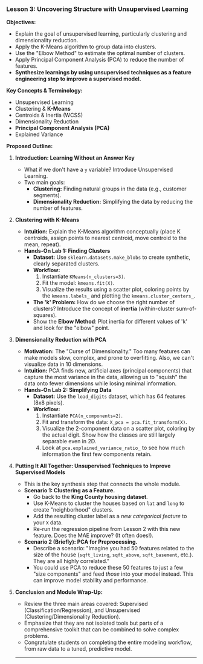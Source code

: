 
### **Lesson 3: Uncovering Structure with Unsupervised Learning**

**Objectives:**

* Explain the goal of unsupervised learning, particularly clustering and dimensionality reduction.
* Apply the K-Means algorithm to group data into clusters.
* Use the "Elbow Method" to estimate the optimal number of clusters.
* Apply Principal Component Analysis (PCA) to reduce the number of features.
* **Synthesize learnings by using unsupervised techniques as a feature engineering step to improve a supervised model.**

**Key Concepts & Terminology:**

* Unsupervised Learning
* Clustering & **K-Means**
* Centroids & Inertia (WCSS)
* Dimensionality Reduction
* **Principal Component Analysis (PCA)**
* Explained Variance

**Proposed Outline:**

1.  **Introduction: Learning Without an Answer Key**

    * What if we don't have a `y` variable? Introduce Unsupervised Learning.
    * Two main goals:
        * **Clustering:** Finding natural groups in the data (e.g., customer segments).
        * **Dimensionality Reduction:** Simplifying the data by reducing the number of features.

2.  **Clustering with K-Means**

    * **Intuition:** Explain the K-Means algorithm conceptually (place K centroids, assign points to nearest centroid, move centroid to the mean, repeat).
    * **Hands-On Lab 1: Finding Clusters**
        * **Dataset:** Use `sklearn.datasets.make_blobs` to create synthetic, clearly separated clusters.
        * **Workflow:**
            1.  Instantiate `KMeans(n_clusters=3)`.
            2.  Fit the model: `kmeans.fit(X)`.
            3.  Visualize the results using a scatter plot, coloring points by the `kmeans.labels_` and plotting the `kmeans.cluster_centers_`.
        * **The 'k' Problem:** How do we choose the right number of clusters? Introduce the concept of **inertia** (within-cluster sum-of-squares).
        * Show the **Elbow Method**: Plot inertia for different values of 'k' and look for the "elbow" point.

3.  **Dimensionality Reduction with PCA**

    * **Motivation:** The "Curse of Dimensionality." Too many features can make models slow, complex, and prone to overfitting. Also, we can't visualize data in 10 dimensions.
    * **Intuition:** PCA finds new, artificial axes (principal components) that capture the most variance in the data, allowing us to "squish" the data onto fewer dimensions while losing minimal information.
    * **Hands-On Lab 2: Simplifying Data**
        * **Dataset:** Use the `load_digits` dataset, which has 64 features (8x8 pixels).
        * **Workflow:**
            1.  Instantiate `PCA(n_components=2)`.
            2.  Fit and transform the data: `X_pca = pca.fit_transform(X)`.
            3.  Visualize the 2-component data on a scatter plot, coloring by the actual digit. Show how the classes are still largely separable even in 2D.
            4.  Look at `pca.explained_variance_ratio_` to see how much information the first few components retain.

4.  **Putting It All Together: Unsupervised Techniques to Improve Supervised Models**

    * This is the key synthesis step that connects the whole module.
    * **Scenario 1: Clustering as a Feature.**
        * Go back to the **King County housing dataset**.
        * Use K-Means to cluster the houses based on `lat` and `long` to create "neighborhood" clusters.
        * Add the resulting cluster label as a *new categorical feature* to your `X` data.
        * Re-run the regression pipeline from Lesson 2 with this new feature. Does the MAE improve? (It often does!).
    * **Scenario 2 (Briefly): PCA for Preprocessing.**
        * Describe a scenario: "Imagine you had 50 features related to the size of the house (`sqft_living`, `sqft_above`, `sqft_basement`, etc.). They are all highly correlated."
        * You could use PCA to reduce these 50 features to just a few "size components" and feed *those* into your model instead. This can improve model stability and performance.

5.  **Conclusion and Module Wrap-Up:**

    * Review the three main areas covered: Supervised (Classification/Regression), and Unsupervised (Clustering/Dimensionality Reduction).
    * Emphasize that they are not isolated tools but parts of a comprehensive toolkit that can be combined to solve complex problems.
    * Congratulate students on completing the entire modeling workflow, from raw data to a tuned, predictive model.

    ---

